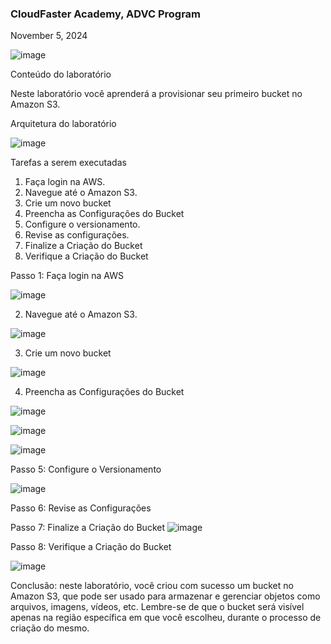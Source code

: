 <h3>CloudFaster Academy, ADVC Program</h3>
<p>November 5, 2024<br></p> 

![image](https://github.com/user-attachments/assets/eb99cf4b-84cd-4bdf-abcc-ba7ae6436a3c)

Conteúdo do laboratório

Neste laboratório você aprenderá a provisionar seu primeiro bucket no Amazon S3.



Arquitetura do laboratório

![image](https://github.com/user-attachments/assets/a9b97665-4bd5-48e6-bea8-d0083d639290)

Tarefas a serem executadas

1. Faça login na AWS.
2. Navegue até o Amazon S3.
3. Crie um novo bucket
4. Preencha as Configurações do Bucket
5. Configure o versionamento. 
6. Revise as configurações.
7. Finalize a Criação do Bucket
8. Verifique a Criação do Bucket




Passo 1: Faça login na AWS

![image](https://github.com/user-attachments/assets/1d695c60-de1f-4ef4-b8bb-a06432c3d916)

2. Navegue até o Amazon S3.

![image](https://github.com/user-attachments/assets/471abf55-a774-4f2e-bf05-e75abc54d2d6)

3. Crie um novo bucket

![image](https://github.com/user-attachments/assets/bd809f4b-5001-4ee5-a3bb-59b3d5fa9ffd)

4. Preencha as Configurações do Bucket

![image](https://github.com/user-attachments/assets/58ca2466-0435-44e1-8d2e-ae174af46e6b)

![image](https://github.com/user-attachments/assets/edb461b9-f4d7-4a14-9997-a818a5b282d2)

![image](https://github.com/user-attachments/assets/0efbb9a4-e341-4057-a526-7d67e3a7ea2f)

Passo 5: Configure o Versionamento

![image](https://github.com/user-attachments/assets/96c8b226-2cf7-45c5-90fe-fd20ee725719)


Passo 6: Revise as Configurações

Passo 7: Finalize a Criação do Bucket
![image](https://github.com/user-attachments/assets/9cc52109-1e70-4aff-afe7-11ad88c3d05c)


Passo 8: Verifique a Criação do Bucket

![image](https://github.com/user-attachments/assets/612ddf5c-9453-4d46-a1ef-fbb0228257dc)


<p>Conclusão: neste laboratório, você criou com sucesso um bucket no Amazon S3, que pode ser usado para armazenar e gerenciar objetos como arquivos, imagens, vídeos, etc. Lembre-se de que o bucket será visível apenas na região específica em que você escolheu, durante o processo de criação do mesmo.</p>
